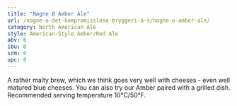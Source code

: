 ```yaml
---
title: "Nøgne Ø Amber Ale"
url: /nogne-o-det-kompromisslose-bryggeri-a-s/nogne-o-amber-ale/
category: North American Ale
style: American-Style Amber/Red Ale
abv: 6
ibu: 0
srm: 0
upc: 0
---
```

A rather malty brew, which we think goes very well with cheeses - even well matured blue cheeses. You can also try our Amber paired with a grilled dish. Recommended serving temperature 10°C/50°F.
